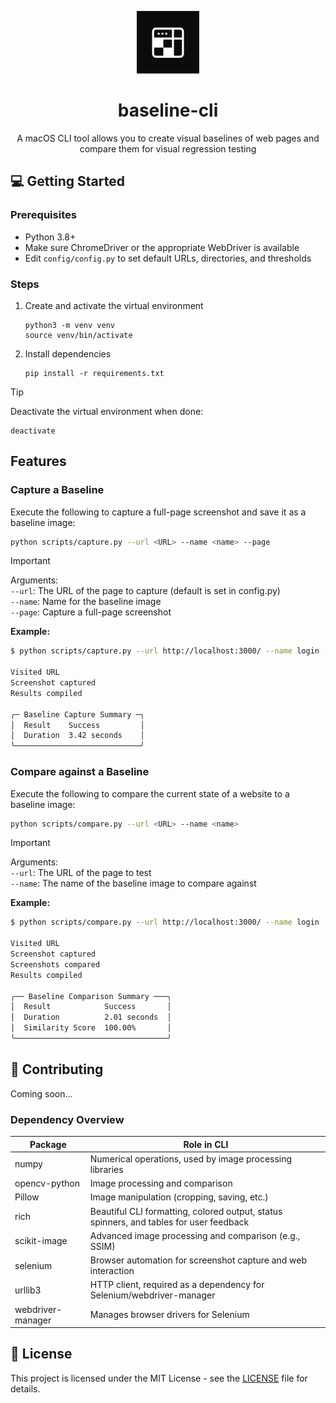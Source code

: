 <p align="center">
  <img src="assets/logo.png" alt="Logo" width="100" height="100">
  <h1 align="center">baseline-cli</h1>
  <p align="center">A macOS CLI tool allows you to create visual baselines of web pages and compare them for visual regression testing</p>
</p>

## 💻 Getting Started

### Prerequisites
- Python 3.8+
- Make sure ChromeDriver or the appropriate WebDriver is available
- Edit `config/config.py` to set default URLs, directories, and thresholds

### Steps

1. Create and activate the virtual environment
    ```
    python3 -m venv venv
    source venv/bin/activate
    ```

2. Install dependencies  
    ```
    pip install -r requirements.txt
    ```
    
> [!TIP]  
> Deactivate the virtual environment when done:
> ```
> deactivate
> ```

## Features

### Capture a Baseline

Execute the following to capture a full-page screenshot and save it as a baseline image:

```sh
python scripts/capture.py --url <URL> --name <name> --page
```

> [!IMPORTANT]  
> Arguments:  
> `--url`: The URL of the page to capture (default is set in config.py)  
> `--name`: Name for the baseline image  
> `--page`: Capture a full-page screenshot  

**Example:**

```sh
$ python scripts/capture.py --url http://localhost:3000/ --name login --page

Visited URL
Screenshot captured
Results compiled

╭─ Baseline Capture Summary ─╮
│  Result    Success         │
│  Duration  3.42 seconds    │
╰────────────────────────────╯
```

### Compare against a Baseline

Execute the following to compare the current state of a website to a baseline image:

```sh
python scripts/compare.py --url <URL> --name <name>
```

> [!IMPORTANT]  
> Arguments:  
> `--url`: The URL of the page to test  
> `--name`: The name of the baseline image to compare against  

**Example:**

```sh
$ python scripts/compare.py --url http://localhost:3000/ --name login  

Visited URL
Screenshot captured
Screenshots compared
Results compiled

╭── Baseline Comparison Summary ───╮
│  Result            Success       │
│  Duration          2.01 seconds  │
│  Similarity Score  100.00%       │
╰──────────────────────────────────╯
```

## 🤝 Contributing

Coming soon...

### Dependency Overview

| Package           | Role in CLI                                                                                  |
|-------------------|---------------------------------------------------------------------------------------------|
| numpy             | Numerical operations, used by image processing libraries                                    |
| opencv-python     | Image processing and comparison                                                             |
| Pillow            | Image manipulation (cropping, saving, etc.)                                                 |
| rich              | Beautiful CLI formatting, colored output, status spinners, and tables for user feedback     |
| scikit-image      | Advanced image processing and comparison (e.g., SSIM)                                       |
| selenium          | Browser automation for screenshot capture and web interaction                                |
| urllib3           | HTTP client, required as a dependency for Selenium/webdriver-manager                        |
| webdriver-manager | Manages browser drivers for Selenium                                                        |

## 📄 License

This project is licensed under the MIT License - see the [LICENSE](LICENSE) file for details.
